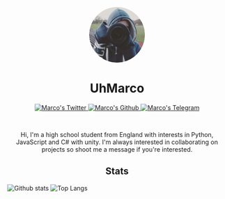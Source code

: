 <p align="center">
    <img style="border-radius: 100px" width="128" height="128" src="https://raw.githubusercontent.com/UhMarco/UhMarco/master/circle-cropped.png?size=2048">
</p>

<h1 align="center">UhMarco</h1>

<p align="center">
  <a href="https://twitter.com/ignAshlan">
    <img alt="Marco's Twitter" width="22px" src="https://cdn.jsdelivr.net/npm/simple-icons@v3/icons/twitter.svg" />
  </a>

  <a href="https://github.com/UhMarco">
    <img alt="Marco's Github" width="22px" src="https://cdn.jsdelivr.net/npm/simple-icons@v3/icons/github.svg" />
  </a>

  <a href="https://t.me/ignAshlan">
    <img alt="Marco's Telegram" width="22px" src="https://cdn.jsdelivr.net/npm/simple-icons@v3/icons/telegram.svg" />
  </a>
</p>

<br/>

<p align="center">
    Hi, I'm a high school student from England with interests in Python, JavaScript and C# with unity. I'm always interested in collaborating on projects so shoot me a message if you're interested.
</p>

<h2 align="center">Stats</h2>


![Github stats](https://github-readme-stats.vercel.app/api?username=UhMarco&count_private=true&show_icons=true&include_all_commits=true&hide_title=true)
![Top Langs](https://github-readme-stats.vercel.app/api/top-langs/?username=UhMarco&layout=compact)
